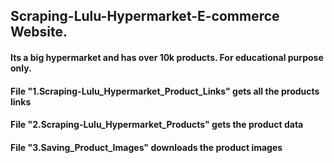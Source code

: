 ## Scraping-Lulu-Hypermarket-E-commerce Website. 

#### Its a big hypermarket and has over 10k products. For educational purpose only.

#### File "1.Scraping-Lulu_Hypermarket_Product_Links" gets all the products links
#### File "2.Scraping-Lulu_Hypermarket_Products" gets the product data
#### File "3.Saving_Product_Images" downloads the product images
